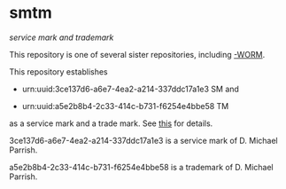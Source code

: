 smtm
====

_service mark and trademark_

This repository is one of several sister repositories, including
[-WORM](https://github.com/dmparrishphd/smtm-WORM).

This repository establishes

- urn:uuid:3ce137d6-a6e7-4ea2-a214-337ddc17a1e3 SM and

- urn:uuid:a5e2b8b4-2c33-414c-b731-f6254e4bbe58 TM

as a service mark and a trade mark. See [this](https://github.com/dmparrishphd/smtm-WORM/tree/main/Files/0/smtm/0/1.txt) for details.

3ce137d6-a6e7-4ea2-a214-337ddc17a1e3 is a service mark of D. Michael Parrish.

a5e2b8b4-2c33-414c-b731-f6254e4bbe58 is a trademark of D. Michael Parrish.
